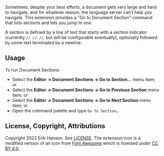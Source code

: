 Sometimes, despite your best efforts, a document gets very large and hard to navigate, and for whatever reason,
the language server can't help you navigate. This extension provides a "Go to Document Section" command that
lists sections and lets you jump to one.

A section is defined by a line of text that starts with a section indicator (currently `// // //`, but will be
configurable eventually), optionally followed by some text terminated by a newline.

## Usage

To run Document Sections:

- Select the **Editor → Document Sections → Go to Section…** menu item; or
- Select the **Editor → Document Sections → Go to Previous Section** menu item; or
- Select the **Editor → Document Sections → Go to Next Section** menu item; or
- Open the command palette and type `Go to Section…`

## License, Copyright, Attributions

Copyright 2022 Erik Hanson. See [LICENSE](LICENSE). The extension icon is a modified version of an icon from
[Font Awesome](https://fontawesome.com/) which is licensed under [CC BY 4.0](https://fontawesome.com/license).
